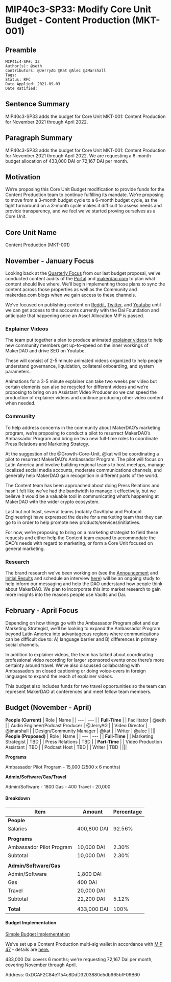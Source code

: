 # MIP40c3-SP33: Modify Core Unit Budget - Content Production (MKT-001)
 
## Preamble

```
MIP41c4-SP#: 33
Author(s): @seth
Contributors: @JerryAG @Kat @Alec @JMarshall
Tags:
Status: RFC
Date Applied: 2021-09-03
Date Ratified:
```

## Sentence Summary

MIP40c3-SP33 adds the budget for Core Unit MKT-001: Content Production for November 2021 through April 2022.

## Paragraph Summary

MIP40c3-SP33 adds the budget for Core Unit MKT-001: Content Production for November 2021 through April 2022. We are requesting a 6-month budget allocation of 433,000 DAI or 72,167 DAI per month.

## Motivation

We’re proposing this Core Unit Budget modification to provide funds for the Content Production team to continue fulfilling its mandate. We’re proposing to move from a 3-month budget cycle to a 6-month budget cycle, as the tight turnaround on a 3-month cycle makes it difficult to assess needs and provide transparency, and we feel we’ve started proving ourselves as a Core Unit.

## Core Unit Name

Content Production (MKT-001)

## November - January Focus

Looking back at the [Quarterly Focus](https://forum.makerdao.com/t/mip40c3-sp21-modify-core-unit-budget-mkt-001/8427#quarterly-focus-5) from our last budget proposal, we’ve conducted content audits of the [Portal](https://miro.com/app/board/o9J_l0vK27E=/) and [makerdao.com](https://miro.com/app/board/o9J_l0vLTC0=/) to plan what content should live where. We’ll begin implementing those plans to sync the content across those properties as well as the Community and makerdao.com blogs when we gain access to these channels.

We’ve focused on publishing content on [Reddit](https://www.reddit.com/r/MakerDAO/), [Twitter](https://twitter.com/MakerMegaphone), and [Youtube](https://www.youtube.com/c/MakerDAO/videos) until we can get access to the accounts currently with the Dai Foundation and anticipate that happening once an Asset Allocation MIP is passed.

### Explainer Videos

The team put together a plan to produce animated [explainer videos](https://docs.google.com/document/d/191PU8wMkm3BB2pOkbJLgLu1xPA6dk4pCId-mArlB-1M/edit) to help new community members get up-to-speed on the inner workings of MakerDAO and drive SEO on Youtube.

These will consist of 2-5 minute animated videos organized to help people understand governance, liquidation, collateral onboarding, and system parameters.

Animations for a 3-5 minute explainer can take two weeks per video but certain elements can also be recycled for different videos and we’re proposing to bring on an Assistant Video Producer so we can speed the production of explainer videos and continue producing other video content when needed.

### Community

To help address concerns in the community about MakerDAO’s marketing program, we’re proposing to conduct a pilot to resurrect MakerDAO’s Ambassador Program and bring on two new full-time roles to coordinate Press Relations and Marketing Strategy.

At the suggestion of the @Growth-Core-Unit, @kat will be coordinating a pilot to resurrect MakerDAO’s Ambassador Program. The pilot will focus on Latin America and involve building regional teams to host meetups, manage localized social media accounts, moderate communications channels, and generally help MakerDAO gain recognition in different parts of the world.

The Content team has been approached about doing Press Relations and hasn’t felt like we’ve had the bandwidth to manage it effectively, but we believe it would be a valuable tool in communicating what’s happening at MakerDAO with the wider crypto ecosystem.

Last but not least, several teams (notably GovAlpha and Protocol Engineering) have expressed the desire for a marketing team that they can go to in order to help promote new products/services/initiatives.

For now, we’re proposing to bring on a marketing strategist to field these requests and either help the Content team expand to accommodate the DAO’s needs with regard to marketing, or form a Core Unit focused on general marketing.

### Research

The brand research we’ve been working on (see the [Announcement](https://forum.makerdao.com/t/participate-in-brand-research-support-marketing-efforts-for-makerdao/9341) and [Initial Results](https://forum.makerdao.com/t/informal-poll-brand-research-results-seeking-opinions-on-new-messaging/10020) and schedule an interview [here](http://calendly.com/humansofmaker)) will be an ongoing study to help inform our messaging and help the DAO understand how people think about MakerDAO. We plan to incorporate this into market research to gain more insights into the reasons people use Vaults and Dai.

## February - April Focus

Depending on how things go with the Ambassador Program pilot and our Marketing Strategist, we’ll be looking to expand the Ambassador Program beyond Latin America into advantageous regions where communications can be difficult due to: A) language barrier and B) differences in primary social channels.

In addition to explainer videos, the team has talked about coordinating professional video recording for larger sponsored events once there’s more certainty around travel. We’ve also discussed collaborating with Ambassadors on closed captioning or doing voice-overs in foreign languages to expand the reach of explainer videos.

This budget also includes funds for two travel opportunities so the team can represent MakerDAO at conferences and meet fellow team members.

## Budget (November - April)

**People (Current)**
| Role | Name |
| --- | --- |
| **Full-Time** |
| Facilitator | @seth |
| Audio Engineer/Podcast Producer | @JerryAG |
| Video Director | @jmarshall |
| Design/Community Manager | @kat |
| Writer | @alec |
|||
**People (Proposed)**
| Role | Name |
| --- | --- |
| **Full-Time** |
| Marketing Strategist | TBD |
| Press Relations | TBD |
| **Part-Time** |
| Video Production Assistant | TBD |
| Podcast Host | TBD |
| Writer | TBD |
|||

**Programs**

Ambassador Pilot Program - 15,000 (2500 x 6 months)

**Admin/Software/Gas/Travel**

Admin/Software - 1800
Gas - 400
Travel - 20,000

#### Breakdown

| Item | Amount | Percentage |
| --- | --- | ---
| **People** |
|Salaries | 400,800 DAI | 92.56% |
|||
|**Programs**||
| Ambassador Pilot Program | 10,000 DAI | 2.30% |
| Subtotal | 10,000 DAI | 2.30% |
|||
|**Admin/Software/Gas**||
| Admin/Software | 1,800 DAI |
| Gas | 400 DAI |
| Travel | 20,000 DAI |
| Subtotal | 22,200 DAI | 5.12% |
|||
|**Total**| 433,000 DAI | 100% |

#### Budget Implementation

[Simple Budget Implementation](https://mips.makerdao.com/mips/details/MIP40#simple-budget-implementations)

We’ve set up a Content Production multi-sig wallet in accordance with [MIP 47](https://github.com/makerdao/mips/blob/master/MIP47/MIP47.md) - details are [here.](https://forum.makerdao.com/t/adding-content-production-multisig/8428)

433,000 Dai covers 6 months; we're requesting 72,167 Dai per month, covering November through April.

Address: 0xDCAF2C84e1154c8DdD3203880e5db965bfF09B60